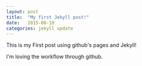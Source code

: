 ```yaml
---
layout: post
title:  "My first Jekyll post!"
date:   2015-08-10
categories: jekyll update
---
```


This is my First post using github's pages and Jekyll!

I'm loving the workflow through github. 


